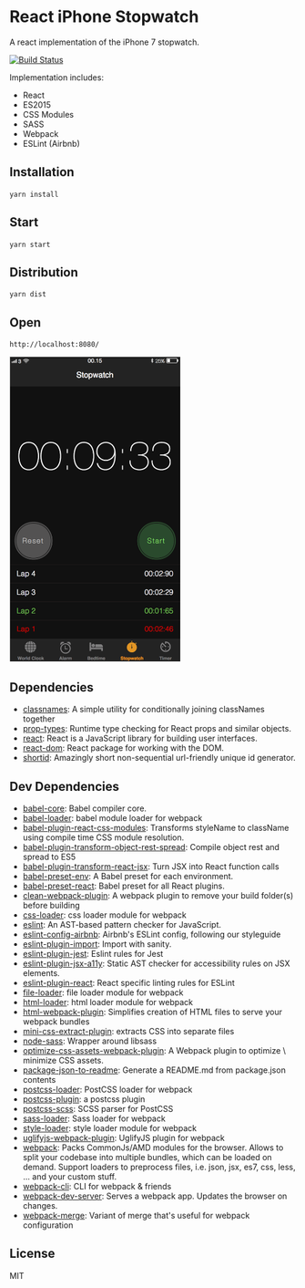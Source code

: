 # React iPhone Stopwatch
A react implementation of the iPhone 7 stopwatch.

[![Build Status](https://travis-ci.com/paulgain/react-iphone-stopwatch.svg?branch=master)](https://travis-ci.com/paulgain/react-iphone-stopwatch)

Implementation includes:
 * React
 * ES2015
 * CSS Modules 
 * SASS
 * Webpack
 * ESLint (Airbnb)

## Installation
    yarn install
  
## Start
    yarn start    

## Distribution
    yarn dist

## Open
    http://localhost:8080/
          
<img src="/src/assets/img/iphone-stopwatch.png" alt="a screenshot of an iPhone 7 stopwatch" width="300"/> 
    
## Dependencies

- [classnames](https://ghub.io/classnames): A simple utility for conditionally joining classNames together
- [prop-types](https://ghub.io/prop-types): Runtime type checking for React props and similar objects.
- [react](https://ghub.io/react): React is a JavaScript library for building user interfaces.
- [react-dom](https://ghub.io/react-dom): React package for working with the DOM.
- [shortid](https://ghub.io/shortid): Amazingly short non-sequential url-friendly unique id generator.

## Dev Dependencies

- [babel-core](https://ghub.io/babel-core): Babel compiler core.
- [babel-loader](https://ghub.io/babel-loader): babel module loader for webpack
- [babel-plugin-react-css-modules](https://ghub.io/babel-plugin-react-css-modules): Transforms styleName to className using compile time CSS module resolution.
- [babel-plugin-transform-object-rest-spread](https://ghub.io/babel-plugin-transform-object-rest-spread): Compile object rest and spread to ES5
- [babel-plugin-transform-react-jsx](https://ghub.io/babel-plugin-transform-react-jsx): Turn JSX into React function calls
- [babel-preset-env](https://ghub.io/babel-preset-env): A Babel preset for each environment.
- [babel-preset-react](https://ghub.io/babel-preset-react): Babel preset for all React plugins.
- [clean-webpack-plugin](https://ghub.io/clean-webpack-plugin): A webpack plugin to remove your build folder(s) before building
- [css-loader](https://ghub.io/css-loader): css loader module for webpack
- [eslint](https://ghub.io/eslint): An AST-based pattern checker for JavaScript.
- [eslint-config-airbnb](https://ghub.io/eslint-config-airbnb): Airbnb&#39;s ESLint config, following our styleguide
- [eslint-plugin-import](https://ghub.io/eslint-plugin-import): Import with sanity.
- [eslint-plugin-jest](https://ghub.io/eslint-plugin-jest): Eslint rules for Jest
- [eslint-plugin-jsx-a11y](https://ghub.io/eslint-plugin-jsx-a11y): Static AST checker for accessibility rules on JSX elements.
- [eslint-plugin-react](https://ghub.io/eslint-plugin-react): React specific linting rules for ESLint
- [file-loader](https://ghub.io/file-loader): file loader module for webpack
- [html-loader](https://ghub.io/html-loader): html loader module for webpack
- [html-webpack-plugin](https://ghub.io/html-webpack-plugin): Simplifies creation of HTML files to serve your webpack bundles
- [mini-css-extract-plugin](https://ghub.io/mini-css-extract-plugin): extracts CSS into separate files
- [node-sass](https://ghub.io/node-sass): Wrapper around libsass
- [optimize-css-assets-webpack-plugin](https://ghub.io/optimize-css-assets-webpack-plugin): A Webpack plugin to optimize \ minimize CSS assets.
- [package-json-to-readme](https://ghub.io/package-json-to-readme): Generate a README.md from package.json contents
- [postcss-loader](https://ghub.io/postcss-loader): PostCSS loader for webpack
- [postcss-plugin](https://ghub.io/postcss-plugin): a postcss plugin
- [postcss-scss](https://ghub.io/postcss-scss): SCSS parser for PostCSS
- [sass-loader](https://ghub.io/sass-loader): Sass loader for webpack
- [style-loader](https://ghub.io/style-loader): style loader module for webpack
- [uglifyjs-webpack-plugin](https://ghub.io/uglifyjs-webpack-plugin): UglifyJS plugin for webpack
- [webpack](https://ghub.io/webpack): Packs CommonJs/AMD modules for the browser. Allows to split your codebase into multiple bundles, which can be loaded on demand. Support loaders to preprocess files, i.e. json, jsx, es7, css, less, ... and your custom stuff.
- [webpack-cli](https://ghub.io/webpack-cli): CLI for webpack &amp; friends
- [webpack-dev-server](https://ghub.io/webpack-dev-server): Serves a webpack app. Updates the browser on changes.
- [webpack-merge](https://ghub.io/webpack-merge): Variant of merge that&#39;s useful for webpack configuration

## License

MIT
